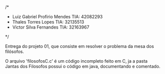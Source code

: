 /*
 *  Luiz Gabriel Profirio Mendes      TIA: 42082293
 *  Thales Torres Lopes               TIA: 32135513
 *  Victor Silva Fernandes            TIA: 32163967
 
 */
 
Entrega do projeto 01, que consiste em resolver o problema da mesa dos filósofos.

O arquivo 'filosofosC.c' é um código incompleto feito em C, ja a pasta Jantas dos Filosofos possui o código em java, documentando e comentado.
